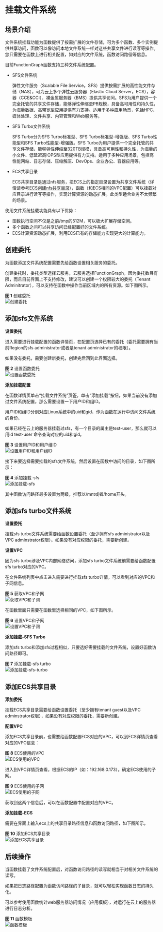 # 挂载文件系统<a name="ZH-CN_TOPIC_0183836371"></a>

## 场景介绍<a name="section56701013183913"></a>

文件系统挂载功能为函数提供了按需扩展的文件存储，可为多个函数、多个实例提供共享访问，函数可以像访问本地文件系统一样对这些共享文件进行读写等操作。您只需要在函数上进行相关配置，如对应的文件系统，函数访问路径等信息。

目前FunctionGraph函数支持三种文件系统配置。

-   SFS文件系统

    弹性文件服务（Scalable File Service，SFS）提供按需扩展的高性能文件存储（NAS），可为云上多个弹性云服务器（Elastic Cloud Server，ECS），容器（CCE&CCI），裸金属服务器（BMS）提供共享访问。SFS为用户提供一个完全托管的共享文件存储，能够弹性伸缩至PB规模，具备高可用性和持久性，为海量数据、高带宽型应用提供有力支持。适用于多种应用场景，包括HPC、媒体处理、文件共享、内容管理和Web服务等。

-   SFS Turbo文件系统

    SFS Turbo分为SFS Turbo标准型、SFS Turbo标准型-增强版、SFS Turbo性能型和SFS Turbo性能型-增强版。SFS Turbo为用户提供一个完全托管的共享文件存储，能够弹性伸缩至320TB规模，具备高可用性和持久性，为海量的小文件、低延迟高IOPS型应用提供有力支持。适用于多种应用场景，包括高性能网站、日志存储、压缩解压、DevOps、企业办公、容器应用等。

-   ECS共享目录

    ECS共享目录是通过nfs服务，把ECS上的指定目录设置为共享文件系统（详情请参考[ECS创建nfs共享目录](ECS创建nfs共享目录.md)），函数（和ECS相同的VPC配置）可以挂载对应目录进行读写等操作，实现计算资源的动态扩展。此类型适合业务不太频繁的场景。


使用文件系统挂载功能具有以下优势：

-   函数执行空间不仅是之前/tmp的512M，可以极大扩展存储空间。
-   多个函数之间可以共享访问已经配置好的文件系统。
-   ECS计算资源动态扩展，利用ECS已有的存储能力实现更大的计算能力。

## 创建委托<a name="section20160164412551"></a>

为函数添加文件系统配置需要先给函数设置相关服务的委托。

创建委托时，委托类型选择云服务，云服务选择FunctionGraph，因为委托数目有限，而且目前界面上不支持修改，建议可以创建一个权限较大的委托（Tenant Adminitrator），可以支持在函数中操作当前区域内的所有资源。如下图所示。

**图 1**  创建委托<a name="fig1636593714272"></a>  
![](figures/创建委托.png "创建委托")

## 添加sfs文件系统<a name="section955610267429"></a>

**设置委托**

进入需要进行挂载配置的函数详情页，在配置页选择已有的委托（委托需要拥有当前Region的sfs administrator或者是tenant administrator的权限）。

如果没有委托，需要创建新委托，创建完后回到此界面选择。

**图 2**  设置函数委托<a name="fig65373892818"></a>  
![](figures/设置函数委托.png "设置函数委托")

**添加挂载配置**

在函数详情页单击“挂载文件系统”页签，单击“添加挂载”按钮，如果当前没有添加过文件系统配置，那么需要设置一下用户ID和组ID。

用户ID和组ID分别对应Linux系统中的uid和gid，作为函数在运行中访问文件系统的身份。

如果已经在云上的服务器挂载过sfs，有一个目录的属主是test-user，那么就可以用id test-user 命令查询对应的uid和gid。

**图 3**  设置用户ID和用户组ID<a name="fig1592354415283"></a>  
![](figures/设置用户ID和用户组ID.jpg "设置用户ID和用户组ID")

接下来要选择需要挂载的sfs文件系统，然后设置在函数中访问的目录，如下图所示：

**图 4**  添加挂载-sfs<a name="fig106612982919"></a>  
![](figures/添加挂载-sfs.png "添加挂载-sfs")

其中函数访问路径最多设置为两级，推荐以/mnt或者/home开头。

## 添加sfs turbo文件系统<a name="section457221344513"></a>

**设置委托**

挂载sfs turbo文件系统需要给函数设置委托（至少拥有sfs administrator以及VPC adminstrator权限）。如果没有对应权限的委托，需要新创建。

**设置VPC**

因为sfs turbo涉及VPC内部网络访问，添加sfs turbo文件系统前需要给函数配置sfs turbo对应的VPC。

在文件系统列表中点击进入需要进行挂载sfs turbo详情，可以看到对应的VPC和子网信息。

**图 5**  获取VPC和子网<a name="fig1515592462913"></a>  
![](figures/获取VPC和子网.png "获取VPC和子网")

在函数里面只需要在函数里选择相同的VPC，如下图所示。

**图 6**  设置VPC和子网<a name="fig778916436295"></a>  
![](figures/设置VPC和子网.png "设置VPC和子网")

**添加挂载-SFS Turbo**

添加sfs turbo和添加sfs过程相似，只要选好需要挂载的文件系统，设置好函数访问路径即可。

**图 7**  添加挂载-sfs turbo<a name="fig38431757152912"></a>  
![](figures/添加挂载-sfs-turbo.png "添加挂载-sfs-turbo")

## 添加ECS共享目录<a name="section11158112711472"></a>

**添加委托**

挂载ECS共享目录需要给函数设置委托（至少拥有tenant guest以及VPC adminstrator权限），如果没有对应权限的委托，需要新创建。

**配置VPC**

添加ECS共享目录前，也需要给函数配置ECS对应的VPC，可以到ECS详情页查看对应的VPC信息：

**图 8**  ECS使用的VPC<a name="fig42850231303"></a>  
![](figures/ECS使用的VPC.png "ECS使用的VPC")

进入到VPC详情页查看，根据ECS的IP（如：192.168.0.173），确定ECS使用的子网。

**图 9**  ECS使用的子网<a name="fig115971852163012"></a>  
![](figures/ECS使用的子网.png "ECS使用的子网")

获取到这两个信息后，可以在函数配置中配置对应的VPC。

**添加挂载-ECS**

需要在界面上输入ecs上的共享目录路径信息和函数访问路径，如下图所示。

**图 10**  添加ECS共享目录<a name="fig2856934133117"></a>  
![](figures/添加ECS共享目录.png "添加ECS共享目录")

## 后续操作<a name="section347063194911"></a>

当函数挂载了文件系统配置后，对函数访问路径的读写就相当于对相关文件系统的读写。

如果把日志路径配置为函数访问路径的子目录，就可以轻松实现函数日志的持久化。

可以参考使用函数统计web服务器访问情况（应用模板），对运行在云上的服务器进行日志分析。

**图 11**  函数模板<a name="fig06471276322"></a>  
![](figures/函数模板.png "函数模板")

